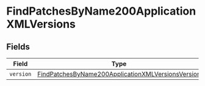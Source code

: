 # FindPatchesByName200ApplicationXMLVersions


## Fields

| Field                                                                                                                             | Type                                                                                                                              | Required                                                                                                                          | Description                                                                                                                       |
| --------------------------------------------------------------------------------------------------------------------------------- | --------------------------------------------------------------------------------------------------------------------------------- | --------------------------------------------------------------------------------------------------------------------------------- | --------------------------------------------------------------------------------------------------------------------------------- |
| `version`                                                                                                                         | [FindPatchesByName200ApplicationXMLVersionsVersion](../../models/operations/findpatchesbyname200applicationxmlversionsversion.md) | :heavy_minus_sign:                                                                                                                | N/A                                                                                                                               |